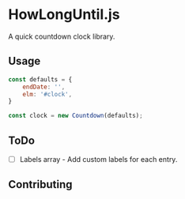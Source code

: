 # HowLongUntil.js

A quick countdown clock library.

## Usage

```js
const defaults = {
    endDate: '',
    elm: '#clock',
}

const clock = new Countdown(defaults);
```

## ToDo

- [ ] Labels array - Add custom labels for each entry.

## Contributing


